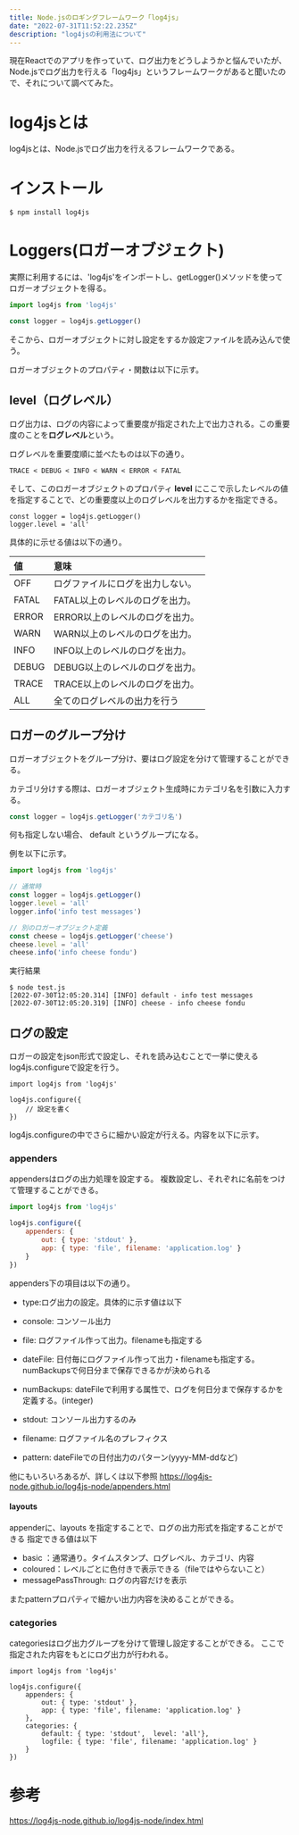 ```yaml
---
title: Node.jsのロギングフレームワーク「log4js」
date: "2022-07-31T11:52:22.235Z"
description: "log4jsの利用法について"
---
```


現在Reactでのアプリを作っていて、ログ出力をどうしようかと悩んでいたが、
Node.jsでログ出力を行える「log4js」というフレームワークがあると聞いたので、それについて調べてみた。

# log4jsとは

log4jsとは、Node.jsでログ出力を行えるフレームワークである。



# インストール

```
$ npm install log4js
```

# Loggers(ロガーオブジェクト)

実際に利用するには、'log4js'をインポートし、getLogger()メソッドを使ってロガーオブジェクトを得る。

```javascript
import log4js from 'log4js'

const logger = log4js.getLogger()
```

そこから、ロガーオブジェクトに対し設定をするか設定ファイルを読み込んで使う。

ロガーオブジェクトのプロパティ・関数は以下に示す。

## level（ログレベル）

ログ出力は、ログの内容によって重要度が指定された上で出力される。この重要度のことを**ログレベル**という。

ログレベルを重要度順に並べたものは以下の通り。

```
TRACE < DEBUG < INFO < WARN < ERROR < FATAL
```

そして、このロガーオブジェクトのプロパティ **level** にここで示したレベルの値を指定することで、どの重要度以上のログレベルを出力するかを指定できる。

```
const logger = log4js.getLogger()
logger.level = 'all'
```

具体的に示せる値は以下の通り。

|値|意味|
|:---|:---|
|OFF|ログファイルにログを出力しない。|
|FATAL|FATAL以上のレベルのログを出力。|
|ERROR|ERROR以上のレベルのログを出力。|
|WARN|WARN以上のレベルのログを出力。|
|INFO|INFO以上のレベルのログを出力。|
|DEBUG|DEBUG以上のレベルのログを出力。|
|TRACE|TRACE以上のレベルのログを出力。|
|ALL|全てのログレベルの出力を行う|

## ロガーのグループ分け

ロガーオブジェクトをグループ分け、要はログ設定を分けて管理することができる。

カテゴリ分けする際は、ロガーオブジェクト生成時にカテゴリ名を引数に入力する。

```javascript
const logger = log4js.getLogger('カテゴリ名')
```

何も指定しない場合、 default というグループになる。

例を以下に示す。

```javascript
import log4js from 'log4js'

// 通常時
const logger = log4js.getLogger()
logger.level = 'all'
logger.info('info test messages')

// 別のロガーオブジェクト定義
const cheese = log4js.getLogger('cheese')
cheese.level = 'all'
cheese.info('info cheese fondu')

```

実行結果

```
$ node test.js 
[2022-07-30T12:05:20.314] [INFO] default - info test messages
[2022-07-30T12:05:20.319] [INFO] cheese - info cheese fondu
```

## ログの設定

ロガーの設定をjson形式で設定し、それを読み込むことで一挙に使える
log4js.configureで設定を行う。
```
import log4js from 'log4js'

log4js.configure({
	// 設定を書く
})
```

log4js.configureの中でさらに細かい設定が行える。内容を以下に示す。

### appenders

appendersはログの出力処理を設定する。
複数設定し、それぞれに名前をつけて管理することができる。

```javascript
import log4js from 'log4js'

log4js.configure({
	appenders: {
		out: { type: 'stdout' }, 
		app: { type: 'file', filename: 'application.log' }
	}
})
```

appenders下の項目は以下の通り。

- type:ログ出力の設定。具体的に示す値は以下
 - console: コンソール出力
 - file: ログファイル作って出力。filenameも指定する
 - dateFile: 日付毎にログファイル作って出力・filenameも指定する。numBackupsで何日分まで保存できるかが決められる
 - numBackups: dateFileで利用する属性で、ログを何日分まで保存するかを定義する。(integer)
 - stdout: コンソール出力するのみ

- filename: ログファイル名のプレフィクス
- pattern: dateFileでの日付出力のパターン(yyyy-MM-ddなど)

他にもいろいろあるが、詳しくは以下参照
https://log4js-node.github.io/log4js-node/appenders.html

#### layouts

appenderに、layouts を指定することで、ログの出力形式を指定することができる
指定できる値は以下

- basic ：通常通り。タイムスタンプ、ログレベル、カテゴリ、内容
- coloured：レベルごとに色付きで表示できる（fileではやらないこと）
- messagePassThrough: ログの内容だけを表示

またpatternプロパティで細かい出力内容を決めることができる。

### categories

categoriesはログ出力グループを分けて管理し設定することができる。
ここで指定された内容をもとにログ出力が行われる。

```
import log4js from 'log4js'

log4js.configure({
	appenders: {
		out: { type: 'stdout' }, 
		app: { type: 'file', filename: 'application.log' }
	},
	categories: {
		default: { type: 'stdout',  level: 'all'}, 
		logfile: { type: 'file', filename: 'application.log' }
	}
})
```

# 参考

https://log4js-node.github.io/log4js-node/index.html